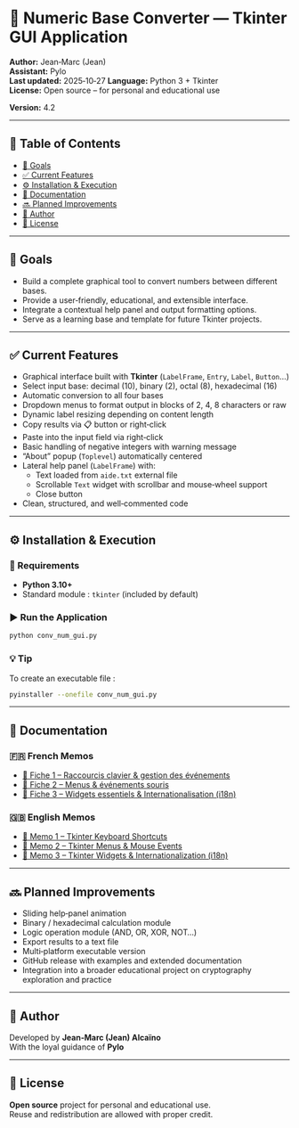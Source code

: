 # 🧮 Numeric Base Converter — Tkinter GUI Application

**Author:** Jean‑Marc (Jean)  
**Assistant:** Pylo  
**Last updated:** 2025‑10‑27 
**Language:** Python 3 + Tkinter  
**License:** Open source – for personal and educational use

**Version:** 4.2


---

## 📖 Table of Contents
- [🎯 Goals](#-goals)
- [✅ Current Features](#-current-features)
- [⚙️ Installation & Execution](#️-installation--execution)
- [📘 Documentation](#-documentation)
- [🔜 Planned Improvements](#-planned-improvements)
- [👤 Author](#-author)
- [📜 License](#-license)

---

## 🎯 Goals
- Build a complete graphical tool to convert numbers between different bases.  
- Provide a user‑friendly, educational, and extensible interface.  
- Integrate a contextual help panel and output formatting options.  
- Serve as a learning base and template for future Tkinter projects.

---

## ✅ Current Features
- Graphical interface built with **Tkinter** (`LabelFrame`, `Entry`, `Label`, `Button`…)  
- Select input base: decimal (10), binary (2), octal (8), hexadecimal (16)  
- Automatic conversion to all four bases  
- Dropdown menus to format output in blocks of 2, 4, 8 characters or raw  
- Dynamic label resizing depending on content length  
- Copy results via 📋 button or right‑click  
- Paste into the input field via right‑click  
- Basic handling of negative integers with warning message  
- “About” popup (`Toplevel`) automatically centered  
- Lateral help panel (`LabelFrame`) with:  
  - Text loaded from `aide.txt` external file  
  - Scrollable `Text` widget with scrollbar and mouse‑wheel support  
  - Close button  
- Clean, structured, and well‑commented code

---

## ⚙️ Installation & Execution

### 🧩 Requirements
- **Python 3.10+**
- Standard module : `tkinter` (included by default)

### ▶️ Run the Application
```bash
python conv_num_gui.py
```

### 💡 Tip
To create an executable file :
```bash
pyinstaller --onefile conv_num_gui.py
```

---

## 📘 Documentation

### 🇫🇷 French Memos
- [🧭 Fiche 1 – Raccourcis clavier & gestion des événements](./Documentation/Fiche_memo_Tkinter_raccourcis.md)  
- [🧭 Fiche 2 – Menus & événements souris](./Documentation/Fiche_memo_Tkinter_menus_souris.md)  
- [🧭 Fiche 3 – Widgets essentiels & Internationalisation (i18n)](./Documentation/Fiche_memo_Tkinter_widgets_i18n.md)

### 🇬🇧 English Memos
- [🧭 Memo 1 – Tkinter Keyboard Shortcuts](./Documentation/Tkinter_shortcuts_memo_EN.md)  
- [🧭 Memo 2 – Tkinter Menus & Mouse Events](./Documentation/Tkinter_menus_mouse_memo_EN.md)  
- [🧭 Memo 3 – Tkinter Widgets & Internationalization (i18n)](./Documentation/Tkinter_widgets_i18n_memo_EN.md)

---

## 🔜 Planned Improvements
- Sliding help‑panel animation  
- Binary / hexadecimal calculation module  
- Logic operation module (AND, OR, XOR, NOT…)  
- Export results to a text file  
- Multi‑platform executable version  
- GitHub release with examples and extended documentation
- Integration into a broader educational project on cryptography exploration and practice

---

## 👤 Author
Developed by **Jean‑Marc (Jean) Alcaïno**  
With the loyal guidance of **Pylo**

---

## 📜 License
**Open source** project for personal and educational use.  
Reuse and redistribution are allowed with proper credit.
